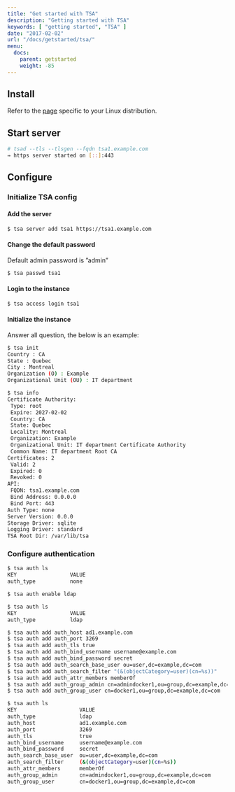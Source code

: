 ```yaml
---
title: "Get started with TSA"
description: "Getting started with TSA"
keywords: [ "getting started", "TSA" ]
date: "2017-02-02"
url: "/docs/getstarted/tsa/"
menu:
  docs:
    parent: getstarted
    weight: -85
---
```


## Install

Refer to the [page](../installation/index.md) specific to your Linux distribution.

## Start server

```bash
# tsad --tls --tlsgen --fqdn tsa1.example.com
⇛ https server started on [::]:443
```

## Configure

### Initialize TSA config
#### Add the server

```bash
$ tsa server add tsa1 https://tsa1.example.com
```

#### Change the default password

Default admin password is ”admin”

```bash
$ tsa passwd tsa1
```

#### Login to the instance

```bash
$ tsa access login tsa1
```

#### Initialize the instance

Answer all question, the below is an example:

```bash
$ tsa init
Country : CA
State : Quebec
City : Montreal
Organization (O) : Example
Organizational Unit (OU) : IT department
```

```bash
$ tsa info
Certificate Authority:
 Type: root
 Expire: 2027-02-02
 Country: CA
 State: Quebec
 Locality: Montreal
 Organization: Example
 Organizational Unit: IT department Certificate Authority
 Common Name: IT department Root CA
Certificates: 2
 Valid: 2
 Expired: 0
 Revoked: 0
API:
 FQDN: tsa1.example.com
 Bind Address: 0.0.0.0
 Bind Port: 443
Auth Type: none
Server Version: 0.0.0
Storage Driver: sqlite
Logging Driver: standard
TSA Root Dir: /var/lib/tsa
```

### Configure authentication
```bash
$ tsa auth ls
KEY                 VALUE
auth_type           none
```

```bash
$ tsa auth enable ldap
```

```bash
$ tsa auth ls
KEY                 VALUE
auth_type           ldap
```

```bash
$ tsa auth add auth_host ad1.example.com
$ tsa auth add auth_port 3269
$ tsa auth add auth_tls true
$ tsa auth add auth_bind_username username@example.com
$ tsa auth add auth_bind_password secret
$ tsa auth add auth_search_base_user ou=user,dc=example,dc=com
$ tsa auth add auth_search_filter "(&(objectCategory=user)(cn=%s))"
$ tsa auth add auth_attr_members memberOf
$ tsa auth add auth_group_admin cn=admindocker1,ou=group,dc=example,dc=com
$ tsa auth add auth_group_user cn=docker1,ou=group,dc=example,dc=com
```

```bash
$ tsa auth ls
KEY                    VALUE
auth_type              ldap
auth_host              ad1.example.com
auth_port              3269
auth_tls               true
auth_bind_username     username@example.com
auth_bind_password     secret
auth_search_base_user  ou=user,dc=example,dc=com
auth_search_filter     (&(objectCategory=user)(cn=%s))
auth_attr_members      memberOf
auth_group_admin       cn=admindocker1,ou=group,dc=example,dc=com
auth_group_user        cn=docker1,ou=group,dc=example,dc=com
```
